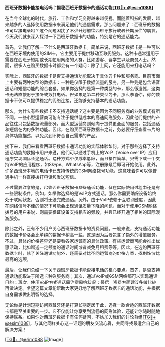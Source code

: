 **西班牙数据卡能接电话吗？揭秘西班牙数据卡的通话功能[[TG💪+ @esim1088](https://t.me/s/esim1088)]**

在当今全球化的时代，旅行、工作和学习变得越来越便捷。而随着科技的发展，越来越多的人选择使用数据卡来满足他们的通信需求。那么问题来了：西班牙的数据卡可以接电话吗？这个问题困扰了不少计划前往西班牙旅行或者长期居住的朋友。今天我们就来深入探讨一下西班牙数据卡的功能，特别是它的通话能力。

首先，让我们了解一下什么是西班牙数据卡。简单来说，西班牙数据卡是一种可以在西班牙境内使用的SIM卡，它主要用于提供移动互联网服务。这种卡通常适用于需要在西班牙短期或长期使用网络的人群，比如游客、留学生以及商务人士。然而，很多人在购买数据卡时都会有一个疑问：除了上网，它还能用来打电话吗？

实际上，西班牙的数据卡是否支持通话功能取决于具体的卡种和服务商。目前市面上主要有两种类型的数据卡：一种是仅限于数据流量的服务，另一种则是包含语音通话和短信功能的综合套餐。如果你选择的是第一种类型的卡，那么很遗憾，这类卡无法直接用于接听或拨打电话。但如果是第二种类型的卡，那么恭喜你，你的数据卡不仅可以提供稳定的网络连接，还能够支持基本的通话功能。

那么，为什么有些数据卡不支持通话呢？这主要是因为不同服务商的业务模式有所不同。一些小型运营商可能专注于提供低成本的高速网络服务，因此他们提供的产品往往只包括数据流量部分。而大型运营商则倾向于提供更全面的服务，包括通话和短信在内的多种功能。因此，在购买西班牙数据卡之前，务必要仔细查看卡片的具体功能描述，以免买到不符合自己需求的产品。

接下来，我们来看看西班牙数据卡通话功能的实际体验如何。对于那些选择了支持通话功能的数据卡用户来说，他们可以通过手机上的VoIP（Voice over IP）应用程序实现国际长途通话。这种方式不仅成本低廉，而且操作简单。只需下载一个支持VoIP的应用程序，如Skype、WhatsApp等，注册账号后即可开始使用。此外，许多西班牙本地的电话卡还支持传统的GSM网络拨号功能，这意味着你可以像普通手机一样直接拨打电话和发送短信。

不过需要注意的是，尽管西班牙数据卡具备通话功能，但在实际使用过程中还是有一些限制条件。例如，如果你选择的是VoIP方式通话，那么你需要确保设备始终处于联网状态，否则将无法完成通话。另外，由于VoIP依赖于互联网速度，因此在网络信号不佳的情况下可能会出现通话质量下降的问题。而对于使用GSM网络拨号的用户来说，则需要保证设备支持相应的频段，并且已经开通了相关的国际漫游服务。

除此之外，还有不少用户关心西班牙数据卡的资费问题。一般来说，支持通话功能的数据卡价格会比单纯的数据卡稍高一些。这是因为后者包含了额外的增值服务。不过，具体的价格差异还是要看各家运营商的具体政策。有些运营商可能会推出优惠活动，比如赠送一定额度的通话时间或者减免月租费等等。因此，在选购西班牙数据卡时，除了关注通话功能外，还需要对比不同运营商的价格方案，找到性价比最高的选项。

最后，让我们总结一下关于西班牙数据卡能否接电话的核心要点。首先，是否支持通话功能取决于所选卡种及服务商；其次，通过VoIP或GSM网络都可以实现通话目的；再次，使用VoIP方式通话需注意网络状况；最后，资费方面建议多做比较再做决定。希望这篇文章能帮助大家更好地了解西班牙数据卡的通话功能，并根据自身需求做出明智的选择。

无论你是计划短期访问西班牙还是打算长期定居于此，选择一款合适的西班牙数据卡都是至关重要的一步。它不仅能让你享受到流畅的网络体验，还能让你随时随地保持联系。如果你对西班牙数据卡有任何疑问，不妨加入我们的讨论群组[[TG💪+ @esim1088](https://t.me/s/esim1088)]，与其他同样关心这一话题的朋友交流心得，共同寻找最适合自己的解决方案！

[[TG💪+ @esim1088](https://t.me/s/esim1088) ![Image](https://i.postimg.cc/4NQfJmqS/Snipaste-2025-05-13-00-14-12.png)]